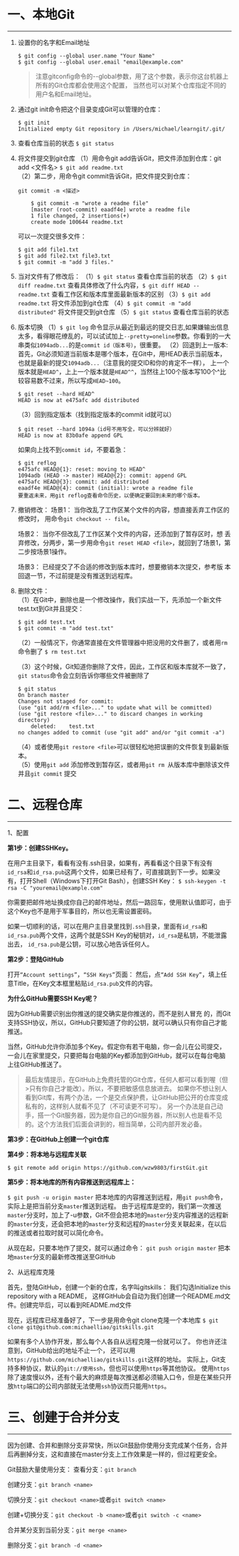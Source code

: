 # 一、本地Git
***
1. 设置你的名字和Email地址 
   
	```
	$ git config --global user.name "Your Name"
	$ git config --global user.email "email@example.com"
	```

	> 注意gitconfig命令的--global参数，用了这个参数，表示你这台机器上所有的Git仓库都会使用这个配置， 
	> 当然也可以对某个仓库指定不同的用户名和Email地址。

2. 通过git init命令把这个目录变成Git可以管理的仓库：

	``` 
	$ git init 
	Initialized empty Git repository in /Users/michael/learngit/.git/
	```

3. 查看仓库当前的状态 
	`$ git status`     

4. 将文件提交到git仓库 
（1）用命令git add告诉Git，把文件添加到仓库：git add <文件名> 
	`$ git add readme.txt`  
（2）第二步，用命令git commit告诉Git，把文件提交到仓库：

	`git commit -m <描述> `
	```
		$ git commit -m "wrote a readme file"  
		[master (root-commit) eaadf4e] wrote a readme file  
		1 file changed, 2 insertions(+)  
		create mode 100644 readme.txt
	```
	可以一次提交很多文件：
	```
	$ git add file1.txt
	$ git add file2.txt file3.txt
	$ git commit -m "add 3 files."
	```

5. 当对文件有了修改后：
（1）`$ git status` 查看仓库当前的状态
（2）`$ git diff readme.txt` 查看具体修改了什么内容，`$ git diff HEAD -- readme.txt` 查看工作区和版本库里面最新版本的区别
（3）`$ git add readme.txt` 将文件添加到git仓库
（4）`$ git commit -m "add distributed"` 将文件提交到git仓库
（5）`$ git status` 查看仓库当前的状态

6. 版本切换
（1）`$ git log` 命令显示从最近到最远的提交日志,如果嫌输出信息太多，看得眼花缭乱的，可以试试加上`--pretty=oneline`参数。你看到的一大串类似`1094adb...`的是`commit id（版本号）`，很重要。
（2）回退到上一版本:			   
	首先，Git必须知道当前版本是哪个版本，在Git中，用HEAD表示当前版本，也就是最新的提交`1094adb...`（注意我的提交ID和你的肯定不一样），
	上一个版本就是`HEAD^`，上上一个版本就是`HEAD^^`，当然往上100个版本写100个^比较容易数不过来，所以写成`HEAD~100`。
	```
	$ git reset --hard HEAD^
	HEAD is now at e475afc add distributed
	```
	（3）回到指定版本（找到指定版本的commit id就可以）
	```
	$ git reset --hard 1094a（id号不用写全，可以分辨就好）
	HEAD is now at 83b0afe append GPL
	```
	如果向上找不到`commit id`，不要着急：
	```
	$ git reflog
	e475afc HEAD@{1}: reset: moving to HEAD^
	1094adb (HEAD -> master) HEAD@{2}: commit: append GPL
	e475afc HEAD@{3}: commit: add distributed
	eaadf4e HEAD@{4}: commit (initial): wrote a readme file
	要重返未来，用git reflog查看命令历史，以便确定要回到未来的哪个版本。
	```
7. 撤销修改：
	场景1：
		当你改乱了工作区某个文件的内容，想直接丢弃工作区的修改时，
	用命令`git checkout -- file`。

	场景2：
		当你不但改乱了工作区某个文件的内容，还添加到了暂存区时，想
	丢弃修改，分两步，第一步用命令`git reset HEAD <file>`，就回到了场景1，第二步按场景1操作。

	场景3：
		已经提交了不合适的修改到版本库时，想要撤销本次提交，参考版
	本回退一节，不过前提是没有推送到远程库。
	
8. 删除文件：  
（1）在Git中，删除也是一个修改操作，我们实战一下，先添加一个新文件test.txt到Git并且提交： 
	``` 
	$ git add test.txt 
	$ git commit -m "add test.txt"  
	```
	（2）一般情况下，你通常直接在文件管理器中把没用的文件删了，或者用`rm`命令删了	`$ rm test.txt` 

	（3）这个时候，Git知道你删除了文件，因此，工作区和版本库就不一致了，`git status`命令会立刻告诉你哪些文件被删除了

	```
	$ git status
	On branch master
	Changes not staged for commit:
	(use "git add/rm <file>..." to update what will be committed)    
	(use "git restore <file>..." to discard changes in working directory)
		deleted:    test.txt  
	no changes added to commit (use "git add" and/or "git commit -a")
	```

	（4）或者使用`git restore <file>`可以很轻松地把误删的文件恢复到最新版本。  
	（5）使用`git add` 添加修改到暂存区，或者用`git rm `从版本库中删除该文件  
	并且`git commit` 提交

# 二、远程仓库
***
1、配置

**第1步：创建SSHKey。**

在用户主目录下，看看有没有.ssh目录，如果有，再看看这个目录下有没有`id_rsa`和`id_rsa.pub`这两个文件，如果已经有了，可直接跳到下一步。如果没有，打开Shell（Windows下打开Git Bash），创建SSH Key：
	`$ ssh-keygen -t rsa -C "youremail@example.com"`

你需要把邮件地址换成你自己的邮件地址，然后一路回车，使用默认值即可，由于这个Key也不是用于军事目的，所以也无需设置密码。

如果一切顺利的话，可以在用户主目录里找到`.ssh`目录，里面有`id_rsa`和`id_rsa.pub`两个文件，这两个就是SSH Key的秘钥对，`id_rsa`是私钥，不能泄露出去，	`id_rsa.pub`是公钥，可以放心地告诉任何人。

**第2步：登陆GitHub**

打开`“Account settings”`，`“SSH Keys”`页面：
然后，点`“Add SSH Key”`，填上任意Title，在Key文本框里粘贴`id_rsa.pub`文件的内容。

**为什么GitHub需要SSH Key呢？**

因为GitHub需要识别出你推送的提交确实是你推送的，而不是别人冒充
的，而Git支持SSH协议，所以，GitHub只要知道了你的公钥，就可以确认只有你自己才能推送。

当然，GitHub允许你添加多个Key。假定你有若干电脑，你一会儿在公司提交，一会儿在家里提交，只要把每台电脑的Key都添加到GitHub，就可以在每台电脑上往GitHub推送了。

>最后友情提示，在GitHub上免费托管的Git仓库，任何人都可以看到喔（但>只有你自己才能改）。所以，不要把敏感信息放进去。
如果你不想让别人看到Git库，有两个办法，一个是交点保护费，让GitHub把公开的仓库变成私有的，这样别人就看不见了（不可读更不可写）。
另一个办法是自己动手，搭一个Git服务器，因为是你自己的Git服务器，所以别人也是看不见的。这个方法我们后面会讲到的，相当简单，公司内部开发必备。

**第3步：在GitHub上创建一个git仓库**

**第4步：将本地与远程库关联**

`$ git remote add origin https://github.com/wzw9803/firstGit.git`

**第5步：将本地库的所有内容推送到远程库上：**

`$ git push -u origin master`
把本地库的内容推送到远程，用`git push`命令，实际上是把当前分支`master`推送到远程。
由于远程库是空的，我们第一次推送`master`分支时，加上了-u参数，Git不但会把本地的`master`分支内容推送的远程新的`master`分支，还会把本地的`master`分支和远程的`master`分支关联起来，在以后的推送或者拉取时就可以简化命令。

从现在起，只要本地作了提交，就可以通过命令：
`git push origin master`
把本地`master`分支的最新修改推送至GitHub

2、从远程库克隆

首先，登陆GitHub，创建一个新的仓库，名字叫gitskills：
我们勾选Initialize this repository with a README，	这样GitHub会自动为我们创建一个README.md文件。创建完毕后，可以看到README.md文件

现在，远程库已经准备好了，下一步是用命令git clone克隆一个本地库
`$ git clone git@github.com:michaelliao/gitskills.git`

如果有多个人协作开发，那么每个人各自从远程克隆一份就可以了。
你也许还注意到，GitHub给出的地址不止一个，
还可以用`https://github.com/michaelliao/gitskills.git`这样的地址。
实际上，Git支持多种协议，默认的`git://使用ssh`，但也可以使用`https`等其他协议。
使用`https`除了速度慢以外，还有个最大的麻烦是每次推送都必须输入口令，但是在某些只开放`http`端口的公司内部就无法使用`ssh`协议而只能用`https`。
	
# 三、创建于合并分支		
***				
因为创建、合并和删除分支非常快，所以Git鼓励你使用分支完成某个任务，合并后再删掉分支，这和直接在master分支上工作效果是一样的，但过程更安全。

Git鼓励大量使用分支：
查看分支：`git branch`

创建分支：`git branch <name>`

切换分支：`git checkout <name>`或者`git switch <name>`

创建+切换分支：`git checkout -b <name>`或者`git switch -c <name>`

合并某分支到当前分支：`git merge <name>`

删除分支：`git branch -d <name>`


	
	
	
	
	
	
	
	
	